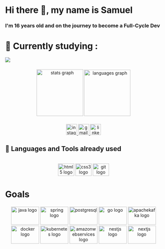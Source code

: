 # Hi there 👋, my name is Samuel
### I'm 16 years old and on the journey to become a Full-Cycle Dev


#  🔭 Currently studying :

<img src="https://img.icons8.com/color/48/000000/javascript--v1.png"/>


###

<div align="center">
  <img src="https://github-readme-stats.vercel.app/api?hide_title=false&hide_rank=false&show_icons=true&include_all_commits=true&count_private=true&disable_animations=false&theme=react&locale=pt-br&hide_border=true&custom_title=Godoi's GitHub &username=SamuelGodoi" height="150" alt="stats graph"  />
  <img src="https://github-readme-stats.vercel.app/api/top-langs?locale=pt-br&hide_title=false&layout=compact&card_width=320&langs_count=6&theme=react&hide_border=true&custom_title=Most Used Languages&username=SamuelGodoi" height="149" alt="languages graph"  />
</div>

###


<div>

  <div align="center">
  <a href="https://www.instagram.com/samuellgodoi._/" target="_blank">
    <img src="https://img.shields.io/static/v1?message=Instagram&logo=instagram&label=&color=E4405F&logoColor=white&labelColor=&style=for-the-badge" height="35" alt="instagram logo"  />
  </a>
  <a href="mailto:samlucenagodoi@gmail.com" target="_blank">
    <img src="https://img.shields.io/static/v1?message=Gmail&logo=gmail&label=&color=D14836&logoColor=white&labelColor=&style=for-the-badge" height="35" alt="gmail logo"  />
  </a>
  <a href="https://www.linkedin.com/in/samuel-lucena-godoi-595b67202/" target="_blank">
    <img src="https://img.shields.io/static/v1?message=LinkedIn&logo=linkedin&label=&color=0077B5&logoColor=white&labelColor=&style=for-the-badge" height="35" alt="linkedin logo"  />
  </a>
</div>


</div>

  
## 🚀 Languages and Tools already used
<br>
<div align="center">
  <img src="https://cdn.jsdelivr.net/gh/devicons/devicon/icons/html5/html5-plain-wordmark.svg" height="40" width="52" alt="html5 logo"  />
  <img src="https://cdn.jsdelivr.net/gh/devicons/devicon/icons/css3/css3-plain-wordmark.svg" height="40" width="52" alt="css3 logo"  />
  <img src="https://cdn.jsdelivr.net/gh/devicons/devicon/icons/git/git-plain.svg" height="40" width="52" alt="git logo"  />
</div>
  
</div>


# Goals 

###

<div align="center">
  <div align="center">
  
  <img src="https://cdn.jsdelivr.net/gh/devicons/devicon/icons/java/java-original.svg" height="58" width="90" alt="java logo"  /> 
  <img src="https://cdn.jsdelivr.net/gh/devicons/devicon/icons/spring/spring-original.svg" height="58" width="90" alt="spring logo"  />
  <img src="https://cdn.jsdelivr.net/gh/devicons/devicon/icons/postgresql/postgresql-plain.svg" height="58" width="90" alt="postgresql" />
  
 
  <img src="https://cdn.jsdelivr.net/gh/devicons/devicon/icons/go/go-original.svg" height="58" width="90" alt="go logo"  />
  <img src="https://cdn.jsdelivr.net/gh/devicons/devicon/icons/apachekafka/apachekafka-original.svg" height="58" width="90" alt="apachekafka logo"  />
  <img src="https://cdn.jsdelivr.net/gh/devicons/devicon/icons/docker/docker-original.svg" height="58" width="90" alt="docker logo"  />
  <img src="https://cdn.jsdelivr.net/gh/devicons/devicon/icons/kubernetes/kubernetes-plain.svg" height="58" width="90" alt="kubernetes logo"  />
  <img src="https://cdn.jsdelivr.net/gh/devicons/devicon/icons/amazonwebservices/amazonwebservices-original.svg" height="58" width="90" alt="amazonwebservices logo"  />
  <img src="https://cdn.jsdelivr.net/gh/devicons/devicon/icons/nestjs/nestjs-plain.svg" height="58" width="90" alt="nestjs logo"  />
  <img src="https://cdn.jsdelivr.net/gh/devicons/devicon/icons/nextjs/nextjs-original.svg" height="58" width="90" alt="nextjs logo"  />
                                                                                                                            
</div>

</div>

###

###


